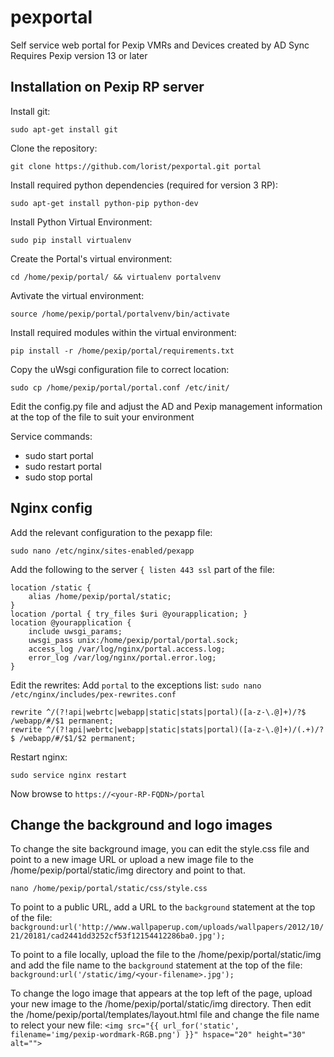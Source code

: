 # pexportal
Self service web portal for Pexip VMRs and Devices created by AD Sync
Requires Pexip version 13 or later

## Installation on Pexip RP server

Install git:

`sudo apt-get install git`

Clone the repository:

`git clone https://github.com/lorist/pexportal.git portal`

Install required python dependencies (required for version 3 RP):

`sudo apt-get install python-pip python-dev`

Install Python Virtual Environment:

`sudo pip install virtualenv`

Create the Portal's virtual environment:

`cd /home/pexip/portal/ && virtualenv portalvenv`

Avtivate the virtual environment:

`source /home/pexip/portal/portalvenv/bin/activate`

Install required modules within the virtual environment:

`pip install -r /home/pexip/portal/requirements.txt`

Copy the uWsgi configuration file to correct location:

`sudo cp /home/pexip/portal/portal.conf /etc/init/`

Edit the config.py file and adjust the AD and Pexip management information at the top of the file to suit your environment


Service commands:
* sudo start portal
* sudo restart portal
* sudo stop portal

## Nginx config

Add the relevant configuration to the pexapp file:

`sudo nano /etc/nginx/sites-enabled/pexapp`

Add the following to the server `{ listen 443 ssl` part of the file:

    location /static {
        alias /home/pexip/portal/static;
    }
    location /portal { try_files $uri @yourapplication; }
    location @yourapplication {
        include uwsgi_params;
        uwsgi_pass unix:/home/pexip/portal/portal.sock;
        access_log /var/log/nginx/portal.access.log;
        error_log /var/log/nginx/portal.error.log;
    }

Edit the rewrites:
Add `portal` to the exceptions list:
`sudo nano /etc/nginx/includes/pex-rewrites.conf`

```
rewrite ^/(?!api|webrtc|webapp|static|stats|portal)([a-z-\.@]+)/?$ /webapp/#/$1 permanent;
rewrite ^/(?!api|webrtc|webapp|static|stats|portal)([a-z-\.@]+)/(.+)/?$ /webapp/#/$1/$2 permanent;
```

Restart nginx:

`sudo service nginx restart`

Now browse to `https://<your-RP-FQDN>/portal`

## Change the background and logo images

To change the site background image, you can edit the style.css file and point to a new image URL or upload a new image file to the /home/pexip/portal/static/img directory and point to that.

```
nano /home/pexip/portal/static/css/style.css
```
To point to a public URL, add a URL to the `background` statement at the top of the file:
`background:url('http://www.wallpaperup.com/uploads/wallpapers/2012/10/21/20181/cad2441dd3252cf53f12154412286ba0.jpg');`

To point to a file locally, upload the file to the /home/pexip/portal/static/img and add the file name to the `background` statement at the top of the file:
`background:url('/static/img/<your-filename>.jpg');`

To change the logo image that appears at the top left of the page, upload your new image to the /home/pexip/portal/static/img directory. Then edit the /home/pexip/portal/templates/layout.html file and change the file name to relect your new file:
`<img src="{{ url_for('static', filename='img/pexip-wordmark-RGB.png') }}" hspace="20" height="30" alt="">`
